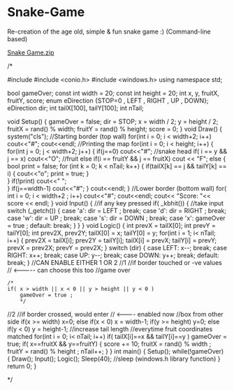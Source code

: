 # Snake-Game
Re-creation of the age old, simple &amp; fun snake game :)
(Command-line based)

[Snake Game.zip](https://github.com/decapacitator/Snake-Game/files/8633276/Snake.Game.zip)

/*

#include <iostream>
#include <conio.h>
#include <windows.h>
using namespace std;

bool gameOver;
const int width = 20;
const int height = 20;
int x, y, fruitX, fruitY, score;
enum eDirection {STOP=0 , LEFT , RIGHT , UP , DOWN};
eDirection dir;
int tailX[100], tailY[100];
int nTail;

void Setup()
{
    gameOver = false;
    dir = STOP;
    x = width / 2;
    y = height / 2;
    fruitX = rand() % width;
    fruitY = rand() % height;
    score = 0;
}
void Draw()
{
    system("cls");
    //Starting border (top wall)
    for(int i = 0; i < width+2; i++)
        cout<<"#";
    cout<<endl;
    //Printing the map
    for(int i = 0; i < height; i++)
    {
        for(int j = 0; j < width+2; j++)
        {
            if(j==0)
                cout<<"#";
            //snake head
            if( i == y && j == x)
                cout<<"O";
            //fruit
            else if(i == fruitY && j == fruitX)
                cout << "F";
            else
            {
                bool print = false;
                for (int k = 0; k < nTail; k++)
                {
                    if(tailX[k] == j && tailY[k] == i)
                    {
                        cout<<"o";
                        print = true;
                    }  
                }
                if(!print)
                    cout<<" ";   
            }
            if(j==width-1)
                cout<<"#";
        }
        cout<<endl;
    }
    //Lower border (bottom wall)
    for( int i = 0; i < width+2 ; i++)
        cout<<"#";
    cout<<endl;
    cout<< "Score: "<< score << endl;
}
void Input()
{
    //if any key pressed
    if( _kbhit())
    {
        //take input
        switch (_getch())
        {
        case 'a':
            dir = LEFT ;
            break;
        case 'd':
            dir = RIGHT ;
            break;
        case 'w':
            dir = UP ;
            break;
        case 's':
            dir = DOWN ;
            break;
        case 'x':
             gameOver = true ;
        default:
            break;
        }
    }
}
void Logic()
{
    int prevX = tailX[0];
    int prevY = tailY[0];
    int prev2X, prev2Y;
    tailX[0] = x;
    tailY[0] = y;
    for(int i = 1; i< nTail; i++)
    {
        prev2X = tailX[i];
        prev2Y = tailY[i];
        tailX[i] = prevX;
        tailY[i] = prevY;
        prevX = prev2X;
        prevY = prev2X;
    }
    switch (dir)
    {
    case LEFT:
        x--;
        break;
    case RIGHT:
        x++;
        break;
    case UP:
        y--;
        break;
    case DOWN:
        y++;
        break;
    default:
        break;
    }
    //CAN ENABLE EITHER 1 OR 2
//1  //if border touched or -ve values                     //          <----- can choose this too
     //game over
  
    /*
    if( x > width || x < 0 || y > height || y < 0 )
        gameOver = true ;
        */
                                                 
//2  //if border crossed, would enter                      //           <---- enabled now 
     //box from other side
    if(x >= width) x=0; else if(x < 0) x = width-1;
    if(y >= height) y=0; else if(y < 0) y = height-1;
    //increase tail length 
    //everytime fruit coordinates matched
    for(int i = 0; i< nTail; i++)
    if( tailX[i]==x && tailY[i]==y )
        gameOver = true;
    if( x==fruitX && y==fruitY)
    {
        score += 10;
        fruitX = rand() % width ;
        fruitY = rand() % height ;
        nTail++;
    }
}
int main()
{
    Setup();
    while(!gameOver)
    {
        Draw();
        Input();
        Logic();
        Sleep(40); //sleep (windows.h library function)
    }
    return 0;
}
    
*/
